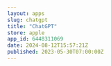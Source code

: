 ```yaml
---
layout: apps
slug: chatgpt
title: "ChatGPT"
store: apple
app_id: 6448311069
date: 2024-08-12T15:57:21Z
published: 2023-05-30T07:00:00Z
---
```

